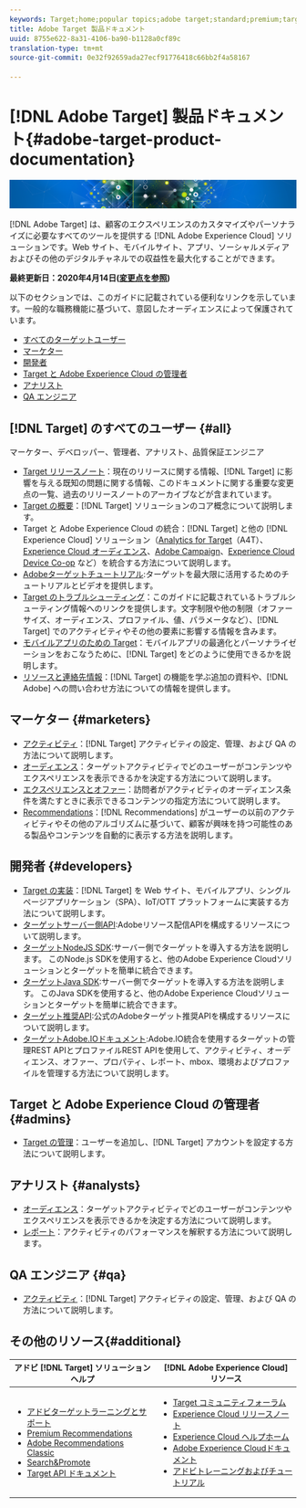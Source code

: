 ```yaml
---
keywords: Target;home;popular topics;adobe target;standard;premium;target documentation;adobe target documentation
title: Adobe Target 製品ドキュメント
uuid: 8755e622-8a31-4106-ba90-b1128a0cf89c
translation-type: tm+mt
source-git-commit: 0e32f92659ada27ecf91776418c66bb2f4a58167

---
```



# [!DNL Adobe Target] 製品ドキュメント{#adobe-target-product-documentation}

![バナー](assets/target-home-banner-simple.png)

[!DNL Adobe Target] は、顧客のエクスペリエンスのカスタマイズやパーソナライズに必要なすべてのツールを提供する [!DNL Adobe Experience Cloud] ソリューションです。Web サイト、モバイルサイト、アプリ、ソーシャルメディアおよびその他のデジタルチャネルでの収益性を最大化することができます。

**最終更新日：2020年4月14日([変更点を参照](r-release-notes/doc-change.md))**

以下のセクションでは、このガイドに記載されている便利なリンクを示しています。一般的な職務機能に基づいて、意図したオーディエンスによって保護されています。

- [すべてのターゲットユーザー](#all)
- [マーケター](#marketers)
- [開発者](#developers)
- [Target と Adobe Experience Cloud の管理者](#admins)
- [アナリスト](#analysts)
- [QA エンジニア](#qa)

## [!DNL Target] のすべてのユーザー {#all}

マーケター、デベロッパー、管理者、アナリスト、品質保証エンジニア

- [Target リリースノート](r-release-notes/release-notes.md)：現在のリリースに関する情報、[!DNL Target] に影響を与える既知の問題に関する情報、このドキュメントに関する重要な変更点の一覧、過去のリリースノートのアーカイブなどが含まれています。
- [Target の概要](c-intro/intro.md)：[!DNL Target] ソリューションのコア概念について説明します。
- Target と Adobe Experience Cloud の統合：[!DNL Target] と他の [!DNL Experience Cloud] ソリューション（[Analytics for Target](/help/c-integrating-target-with-mac/a4t/a4t.md)（A4T）、[Experience Cloud オーディエンス](/help/c-integrating-target-with-mac/mmp.md)、[Adobe Campaign](/help/c-integrating-target-with-mac/campaign-and-target.md)、[Experience Cloud Device Co-op](/help/c-integrating-target-with-mac/experience-cloud-device-co-op.md) など）を統合する方法について説明します。
- [Adobeターゲットチュートリアル](https://docs.adobe.com/content/help/en/target-learn/tutorials/overview.html):ターゲットを最大限に活用するためのチュートリアルとビデオを提供します。
- [Target のトラブルシューティング](r-troubleshooting-target/troubleshooting-target.md)：このガイドに記載されているトラブルシューティング情報へのリンクを提供します。文字制限や他の制限（オファーサイズ、オーディエンス、プロファイル、値、パラメータなど）、[!DNL Target] でのアクティビティやその他の要素に影響する情報を含みます。
- [モバイルアプリのための Target](c-target-mobile-app/target-mobile-app.md)：モバイルアプリの最適化とパーソナライゼーションをおこなうために、[!DNL Target] をどのように使用できるかを説明します。
- [リソースと連絡先情報](cmp-resources-and-contact-information.md)：[!DNL Target] の機能を学ぶ追加の資料や、[!DNL Adobe] への問い合わせ方法についての情報を提供します。

## マーケター {#marketers}

- [アクティビティ](c-activities/activities.md)：[!DNL Target] アクティビティの設定、管理、および QA の方法について説明します。
- [オーディエンス](c-target/target.md)：ターゲットアクティビティでどのユーザーがコンテンツやエクスペリエンスを表示できるかを決定する方法について説明します。
- [エクスペリエンスとオファー](c-experiences/experiences.md)：訪問者がアクティビティのオーディエンス条件を満たすときに表示できるコンテンツの指定方法について説明します。
- [Recommendations](c-recommendations/recommendations.md)：[!DNL Recommendations] がユーザーの以前のアクティビティやその他のアルゴリズムに基づいて、顧客が興味を持つ可能性のある製品やコンテンツを自動的に表示する方法を説明します。

## 開発者 {#developers}

- [Target の実装](c-implementing-target/implementing-target.md)：[!DNL Target] を Web サイト、モバイルアプリ、シングルページアプリケーション（SPA）、IoT/OTT プラットフォームに実装する方法について説明します。
- [ターゲットサーバー側API](https://developers.adobetarget.com/api/delivery-api/):Adobeリソース配信APIを構成するリソースについて説明します。
- [ターゲットNodeJS SDK](https://github.com/adobe/target-nodejs-sdk):サーバー側でターゲットを導入する方法を説明します。 このNode.js SDKを使用すると、他のAdobe Experience Cloudソリューションとターゲットを簡単に統合できます。
- [ターゲットJava SDK](https://github.com/adobe/target-java-sdk):サーバー側でターゲットを導入する方法を説明します。 このJava SDKを使用すると、他のAdobe Experience Cloudソリューションとターゲットを簡単に統合できます。
- [ターゲット推奨API](https://developers.adobetarget.com/api/recommendations/):公式のAdobeターゲット推奨APIを構成するリソースについて説明します。
- [ターゲットAdobe.IOドキュメント](http://developers.adobetarget.com/api/#introduction):Adobe.IO統合を使用するターゲットの管理REST APIとプロファイルREST APIを使用して、アクティビティ、オーディエンス、オファー、プロパティ、レポート、mbox、環境およびプロファイルを管理する方法について説明します。

## Target と Adobe Experience Cloud の管理者 {#admins}

- [Target の管理](administrating-target/administrating-target.md)：ユーザーを追加し、[!DNL Target] アカウントを設定する方法について説明します。

## アナリスト {#analysts}

- [オーディエンス](c-target/target.md)：ターゲットアクティビティでどのユーザーがコンテンツやエクスペリエンスを表示できるかを決定する方法について説明します。
- [レポート](c-reports/reports.md)：アクティビティのパフォーマンスを解釈する方法について説明します。

## QA エンジニア {#qa}

- [アクティビティ](c-activities/activities.md)：[!DNL Target] アクティビティの設定、管理、および QA の方法について説明します。

## その他のリソース{#additional}

| アドビ [!DNL Target] ソリューションヘルプ | [!DNL Adobe Experience Cloud] リソース |
|--- |--- |
| <ul><li>[アドビターゲットラーニングとサポート](https://helpx.adobe.com/jp/support/target.html)</li><li>[Premium Recommendations](c-recommendations/recommendations.md)</li><li>[Adobe Recommendations Classic](/help/assets/adobe-recommendations-classic.pdf)</li><li>[Search&amp;Promote](https://docs.adobe.com/content/help/en/search-promote/using/sp-home.html)</li><li>[Target API ドキュメント](c-implementing-target/c-api-and-sdk-overview/api-and-sdk-overview.md)</li></ul> | <ul><li>[Target コミュニティフォーラム](https://forums.adobe.com/community/experience-cloud/marketing-cloud/target)</li><li>[Experience Cloud リリースノート](https://docs.adobe.com/content/help/en/release-notes/experience-cloud/current.html)</li><li>[Experience Cloud ヘルプホーム](https://helpx.adobe.com/support/experience-cloud.html)</li><li>[Adobe Experience Cloudドキュメント](https://docs.adobe.com/content/help/en/experience-cloud/user-guides/home.html)</li><li>[アドビトレーニングおよびチュートリアル](https://helpx.adobe.com/learning.html?promoid=KAUDK)</li></ul> |  |
